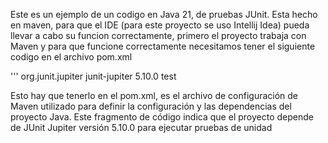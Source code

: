 Este es un ejemplo de un codigo en Java 21, de pruebas JUnit.
Esta hecho en maven, para que el IDE (para este proyecto se uso Intellij Idea)
pueda llevar a cabo su funcion correctamente, primero el proyecto trabaja con Maven y 
para que funcione correctamente necesitamos tener el siguiente codigo en el archivo pom.xml


''' <dependencies>
        <dependency>
            <groupId>org.junit.jupiter</groupId>
            <artifactId>junit-jupiter</artifactId>
            <version>5.10.0</version>
            <scope>test</scope>
        </dependency>
</dependencies>


Esto hay que tenerlo en el pom.xml, es el archivo de configuración de Maven utilizado para definir 
la configuración y las dependencias del proyecto Java. Este fragmento de código indica que el 
proyecto depende de JUnit Jupiter versión 5.10.0 para ejecutar pruebas de unidad
